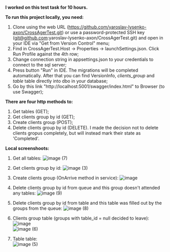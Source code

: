 **I worked on this test task for 10 hours.**

**To run this project locally, you need:**
1. Clone using the web URL (https://github.com/yaroslav-lysenko-axon/CrossAgerTest.git) or use a password-protected SSH key (git@github.com:yaroslav-lysenko-axon/CrossAgerTest.git) and open in your IDE via "Get from Version Control" menu;
2. Find in CrossAgerTest.Host -> Properties -> launchSettings.json. Click Run Profile against the 4th row;
3. Change connection string in appsettings.json to your credentials to connect to the sql server;
4. Press button "Run" in IDE. The migrations will be completed automatically. After that you can find VersionInfo, _clients_group_ and _table_ table directly into dbo in your database;
5. Go by this link "http://localhost:5001/swagger/index.html" to Browser (to use Swagger);

**There are four http methods to:**
1. Get tables (GET);
2. Get clients group by id (GET);
3. Create clients group (POST);
4. Delete clients group by id (DELETE). I made the decision not to delete clients gropus completely, but will instead mark their state as 'Completed'.

**Local screenshoots:**
1. Get all tables:
![image (7)](https://github.com/yaroslav-lysenko-axon/CrossAgerTest/assets/88324041/2803f6e8-dfdf-4198-a6bb-49a5529bc1d5)

2. Get clients group by id:
![image (3)](https://github.com/yaroslav-lysenko-axon/CrossAgerTest/assets/88324041/aa99acf3-5069-4e73-a715-864b82b446c3)

3. Create clients group (OnArrive method in service):
![image](https://github.com/yaroslav-lysenko-axon/CrossAgerTest/assets/88324041/9a2b7346-3b87-4e0e-9ceb-4de2b98f052e)

4. Delete clients group by id from queue and this group doesn't attended any tables:
![image (9)](https://github.com/yaroslav-lysenko-axon/CrossAgerTest/assets/88324041/26f8978f-f2b1-4d75-8ad5-59d3caadaaaa)

5. Delete clients group by id from table and this table was filled out by the groups from the queue:
![image (8)](https://github.com/yaroslav-lysenko-axon/CrossAgerTest/assets/88324041/e21dd3de-9ff3-4eec-8cf8-8c5889dca490)

6. Clients group table (groups with table_id = null decided to leave):
<br>![image](https://github.com/yaroslav-lysenko-axon/CrossAgerTest/assets/88324041/0bb5eb6f-3b89-437e-a5b9-3dc11600e45a)
<br>![image (6)](https://github.com/yaroslav-lysenko-axon/CrossAgerTest/assets/88324041/599fe20d-c9bd-4e58-b3ff-aed067472b1e)

7. Table table:
<br>![image (5)](https://github.com/yaroslav-lysenko-axon/CrossAgerTest/assets/88324041/029dd3dc-adc6-427c-adc9-b48e04fb620e)


